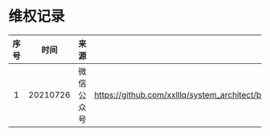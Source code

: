 ﻿# 维权记录

| 序号 |   时间   |    来源    |                                                      链接                                                      |
|:----:|:--------:|:----------:|:--------------------------------------------------------------------------------------------------------------:|
|   1  | 20210726 | 微信公众号 | https://github.com/xxlllq/system_architect/blob/xiangxiaolin/%E7%BB%B4%E6%9D%83%E8%AE%B0%E5%BD%95/2021/0726.md |